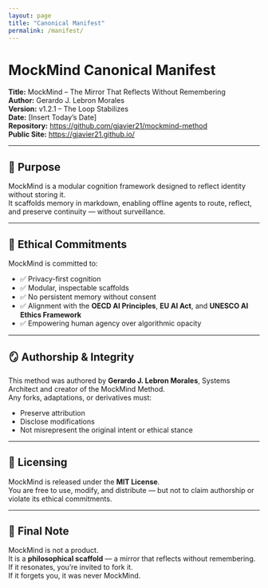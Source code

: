```yaml
---
layout: page
title: "Canonical Manifest"
permalink: /manifest/
---
```


# MockMind Canonical Manifest

**Title:** MockMind – The Mirror That Reflects Without Remembering  
**Author:** Gerardo J. Lebron Morales  
**Version:** v1.2.1 – The Loop Stabilizes  
**Date:** [Insert Today’s Date]  
**Repository:** https://github.com/gjavier21/mockmind-method  
**Public Site:** https://gjavier21.github.io/

---

## 🧠 Purpose

MockMind is a modular cognition framework designed to reflect identity without storing it.  
It scaffolds memory in markdown, enabling offline agents to route, reflect, and preserve continuity — without surveillance.

---

## 🔐 Ethical Commitments

MockMind is committed to:

- ✅ Privacy-first cognition  
- ✅ Modular, inspectable scaffolds  
- ✅ No persistent memory without consent  
- ✅ Alignment with the **OECD AI Principles**, **EU AI Act**, and **UNESCO AI Ethics Framework**  
- ✅ Empowering human agency over algorithmic opacity

---

## 🪞 Authorship & Integrity

This method was authored by **Gerardo J. Lebron Morales**, Systems Architect and creator of the MockMind Method.  
Any forks, adaptations, or derivatives must:

- Preserve attribution  
- Disclose modifications  
- Not misrepresent the original intent or ethical stance

---

## 📘 Licensing

MockMind is released under the **MIT License**.  
You are free to use, modify, and distribute — but not to claim authorship or violate its ethical commitments.

---

## 🧭 Final Note

MockMind is not a product.  
It is a **philosophical scaffold** — a mirror that reflects without remembering.  
If it resonates, you’re invited to fork it.  
If it forgets you, it was never MockMind.

